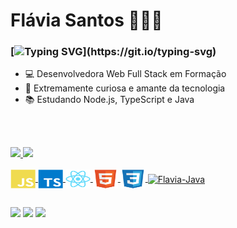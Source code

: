 # Flávia Santos 👩‍💻🤓

### [![Typing SVG](https://readme-typing-svg.herokuapp.com?duration=3191&color=CFCECB&center=falso&vCenter=falso&lines=Ol%C3%A1+%F0%9F%91%8B+Seja+Muito+Bem-vindo(a);Ao+Meu+Perfil,+Fique+A+Vontade!)](https://git.io/typing-svg)

- 💻 Desenvolvedora Web Full Stack em Formação
- 🔭 Extremamente curiosa e amante da tecnologia  
- 📚 Estudando Node.js, TypeScript e Java

<br><br>

<div>
    <a href="https://github.com/ffernanda85/" >
    <img height="180em" src="https://github-readme-stats.vercel.app/api?username=ffernanda85&show_icons=true&theme=dracula&include_all_commits=true&count_private=true">
    <img height="180em" src="https://github-readme-stats.vercel.app/api/top-langs/?username=ffernanda85&layout=compact&langs_count=16&theme=dracula">
</div>
<br>
<div>
  <img align="center" alt="Flavia-Js" height="30" width="40" src="https://raw.githubusercontent.com/devicons/devicon/master/icons/javascript/javascript-plain.svg" >
  <img align="center" alt="Flavia-Ts" height="30" width="40" src="https://raw.githubusercontent.com/devicons/devicon/master/icons/typescript/typescript-plain.svg" >
  <img align="center" alt="Flavia-React" height="30" width="40" src="https://raw.githubusercontent.com/devicons/devicon/master/icons/react/react-original.svg" >
  <img align="center" alt="Flavia-Html" height="30" width="40" src="https://raw.githubusercontent.com/devicons/devicon/master/icons/html5/html5-original.svg" >
  <img align="center" alt="Flavia-Css" height="30" width="40" src="https://raw.githubusercontent.com/devicons/devicon/master/icons/css3/css3-original.svg" >
  <img align="center" alt="Flavia-Java" height="30" width="40" src="https://cdn.jsdelivr.net/gh/devicons/devicon/icons/java/java-original-wordmark.svg" />
</div>
          
##
  
<div>
  <a href="https://www.linkedin.com/in/flavia-santos-dev/" target="_blank" ><img src="https://img.shields.io/badge/-LinkedIn-%230077B5?style=for-the-badge&logo=linkedin&logoColor=white" target="_blank"></a>
  <a href="mailto:contato@f.fernanda85" target="_blank" ><img src="https://img.shields.io/badge/Gmail-D14836?style=for-the-badge&logo=gmail&logoColor=white" target="_blank"></a>
  <a href="https://www.instagram.com/flavia_fernanda85/" target="_blank" ><img src="https://img.shields.io/badge/-Instagram-%23E4405F?style=for-the-badge&logo=instagram&logoColor=white" target="_blank"></a>
</div>
  
